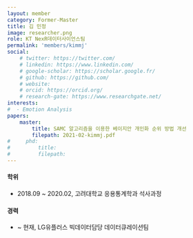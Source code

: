 ```yaml
---
layout: member
category: Former-Master
title: 김 민정
image: researcher.png
role: KT NexR데이터사이언스팀
permalink: 'members/kimmj'
social:
    # twitter: https://twitter.com/
    # linkedin: https://www.linkedin.com/
    # google-scholar: https://scholar.google.fr/
    # github: https://github.com/
    # website:
    # orcid: https://orcid.org/
    # research-gate: https://www.researchgate.net/
interests:
#  - Emotion Analysis
papers:
    master:
        title: SAMC 알고리즘을 이용한 베이지안 개인화 순위 방법 개선
        filepath: 2021-02-kimmj.pdf
#     phd:
#         title:
#         filepath:
---
```


#### 학위
* 2018.09 ~ 2020.02, 고려대학교 응용통계학과 석사과정

#### 경력
* ~ 현재, LG유플러스 빅데이터담당 데이터큐레이션팀
